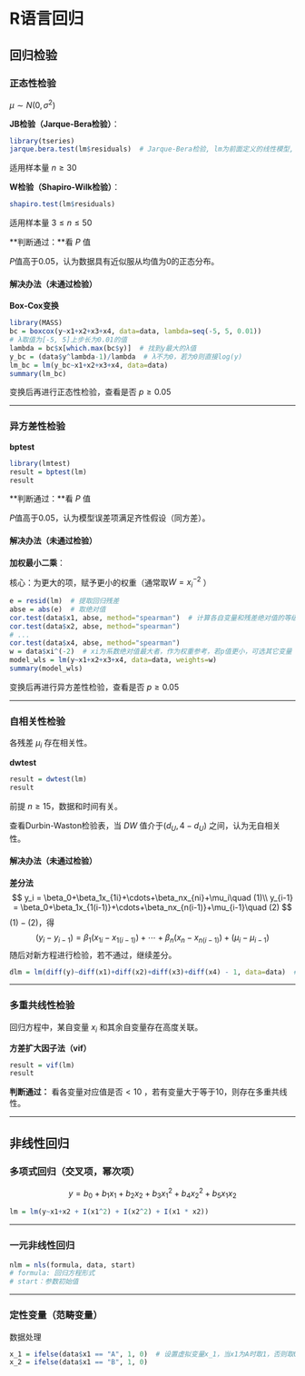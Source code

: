 # R语言回归

## 回归检验

### 正态性检验

$\mu\sim N(0, \sigma^2)$

**JB检验（Jarque-Bera检验）**：

```R
library(tseries)
jarque.bera.test(lm$residuals)	# Jarque-Bera检验, lm为前面定义的线性模型, residuals为模型的残差
```

适用样本量 $n\geq 30$

**W检验（Shapiro-Wilk检验）**：

```R
shapiro.test(lm$residuals)
```

适用样本量 $3\leq n\leq 50$

**判断通过：**看 $P$ 值

$P$值高于$0.05$，认为数据具有近似服从均值为$0$的正态分布。

#### 解决办法（未通过检验）

**Box-Cox变换**

```R
library(MASS)
bc = boxcox(y~x1+x2+x3+x4, data=data, lambda=seq(-5, 5, 0.01))
# λ取值为[-5, 5]上步长为0.01的值
lambda = bc$x[which.max(bc$y)]  # 找到y最大的λ值
y_bc = (data$y^lambda-1)/lambda  # λ不为0，若为0则直接log(y)
lm_bc = lm(y_bc~x1+x2+x3+x4, data=data)
summary(lm_bc)
```

变换后再进行正态性检验，查看是否 $p\geq 0.05$

---

### 异方差性检验

**bptest**

```R
library(lmtest)
result = bptest(lm)
result
```

**判断通过：**看 $P$ 值

$P$值高于$0.05$，认为模型误差项满足齐性假设（同方差）。

#### 解决办法（未通过检验）

**加权最小二乘**：

核心：为更大的项，赋予更小的权重（通常取$W = x_i^{-2}$ ）

```R
e = resid(lm)  # 提取回归残差
abse = abs(e)  # 取绝对值
cor.test(data$x1, abse, method="spearman")  # 计算各自变量和残差绝对值的等级相关系数
cor.test(data$x2, abse, method="spearman")
# ...
cor.test(data$x4, abse, method="spearman")
w = data$xi^(-2)  # xi为系数绝对值最大者，作为权重参考，若p值更小，可选其它变量
model_wls = lm(y~x1+x2+x3+x4, data=data, weights=w)
summary(model_wls)
```

变换后再进行异方差性检验，查看是否 $p\geq 0.05$

---

### 自相关性检验

各残差 $\mu_i$ 存在相关性。

**dwtest**

```R
result = dwtest(lm)
result
```

前提 $n\geq 15$，数据和时间有关。

查看Durbin-Waston检验表，当 $DW$ 值介于$(d_U, 4-d_U)$ 之间，认为无自相关性。

#### 解决办法（未通过检验）

**差分法**
$$
y_i = \beta_0+\beta_1x_{1i}+\cdots+\beta_nx_{ni}+\mu_i\quad (1)\\
y_{i-1} = \beta_0+\beta_1x_{1(i-1)}+\cdots+\beta_nx_{n(i-1)}+\mu_{i-1}\quad (2)
$$
$(1)-(2)$，得
$$
(y_i-y_{i-1}) = \beta_1(x_{1i}-x_{1(i-1)})+\cdots +\beta_n(x_n-x_{n(i-1)})+(\mu_i-\mu_{i-1})
$$
随后对新方程进行检验，若不通过，继续差分。

```R
dlm = lm(diff(y)~diff(x1)+diff(x2)+diff(x3)+diff(x4) - 1, data=data)  # 不包含常数项，需要-1
```

---

### 多重共线性检验

回归方程中，某自变量 $x_i$ 和其余自变量存在高度关联。

**方差扩大因子法（vif）**

```R
result = vif(lm)
result
```

**判断通过：** 看各变量对应值是否$< 10$ ，若有变量大于等于10，则存在多重共线性。

---

## 非线性回归

### 多项式回归（交叉项，幂次项）

$$
y = b_0+b_1x_1+b_2x_2+b_3x_1^2+b_4x_2^2+b_5x_1x_2
$$

```R
lm = lm(y~x1+x2 + I(x1^2) + I(x2^2) + I(x1 * x2))
```

---

### 一元非线性回归

```R
nlm = nls(formula, data, start)
# formula: 回归方程形式
# start：参数初始值
```

---

### 定性变量（范畴变量）

数据处理

```R
x_1 = ifelse(data$x1 == "A", 1, 0)	# 设置虚拟变量x_1，当x1为A时取1，否则取0
x_2 = ifelse(data$x1 == "B", 1, 0)
```


